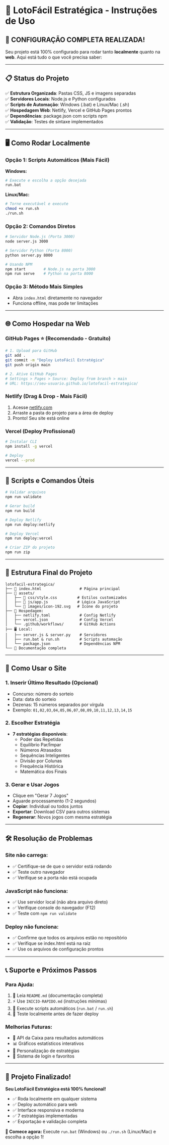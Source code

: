 # 🎯 LotoFácil Estratégica - Instruções de Uso

## 🚀 **CONFIGURAÇÃO COMPLETA REALIZADA!**

Seu projeto está 100% configurado para rodar tanto **localmente** quanto na **web**. Aqui está tudo o que você precisa saber:

---

## 📋 **Status do Projeto**

✅ **Estrutura Organizada**: Pastas CSS, JS e imagens separadas  
✅ **Servidores Locais**: Node.js e Python configurados  
✅ **Scripts de Automação**: Windows (.bat) e Linux/Mac (.sh)  
✅ **Hospedagem Web**: Netlify, Vercel e GitHub Pages prontos  
✅ **Dependências**: package.json com scripts npm  
✅ **Validação**: Testes de sintaxe implementados  

---

## 🖥️ **Como Rodar Localmente**

### **Opção 1: Scripts Automáticos (Mais Fácil)**

**Windows:**
```bash
# Execute e escolha a opção desejada
run.bat
```

**Linux/Mac:**
```bash
# Torne executável e execute
chmod +x run.sh
./run.sh
```

### **Opção 2: Comandos Diretos**

```bash
# Servidor Node.js (Porta 3000)
node server.js 3000

# Servidor Python (Porta 8000) 
python server.py 8000

# Usando NPM
npm start        # Node.js na porta 3000
npm run serve    # Python na porta 8000
```

### **Opção 3: Método Mais Simples**
- Abra `index.html` diretamente no navegador
- Funciona offline, mas pode ter limitações

---

## 🌐 **Como Hospedar na Web**

### **GitHub Pages** ⭐ (Recomendado - Gratuito)
```bash
# 1. Upload para GitHub
git add .
git commit -m "Deploy LotoFácil Estratégica"  
git push origin main

# 2. Ative GitHub Pages
# Settings > Pages > Source: Deploy from branch > main
# URL: https://seu-usuario.github.io/lotofacil-estrategica/
```

### **Netlify** (Drag & Drop - Mais Fácil)
1. Acesse [netlify.com](https://netlify.com)
2. Arraste a pasta do projeto para a área de deploy
3. Pronto! Seu site está online

### **Vercel** (Deploy Profissional)
```bash
# Instalar CLI
npm install -g vercel

# Deploy
vercel --prod
```

---

## 🧰 **Scripts e Comandos Úteis**

```bash
# Validar arquivos
npm run validate

# Gerar build
npm run build  

# Deploy Netlify
npm run deploy:netlify

# Deploy Vercel  
npm run deploy:vercel

# Criar ZIP do projeto
npm run zip
```

---

## 📁 **Estrutura Final do Projeto**

```
lotofacil-estrategica/
├── 📄 index.html                 # Página principal
├── 📁 assets/
│   ├── 📁 css/style.css         # Estilos customizados
│   ├── 📁 js/app.js             # Lógica JavaScript
│   └── 📁 images/icon-192.svg   # Ícone do projeto
├── 🔧 Hospedagem:
│   ├── netlify.toml             # Config Netlify  
│   ├── vercel.json              # Config Vercel
│   └── .github/workflows/       # GitHub Actions
├── 🖥️ Local:
│   ├── server.js & server.py    # Servidores
│   ├── run.bat & run.sh         # Scripts automação
│   └── package.json             # Dependências NPM
└── 📖 Documentação completa
```

---

## 🎯 **Como Usar o Site**

### 1. **Inserir Último Resultado** (Opcional)
- Concurso: número do sorteio
- Data: data do sorteio  
- Dezenas: 15 números separados por vírgula
- Exemplo: `01,02,03,04,05,06,07,08,09,10,11,12,13,14,15`

### 2. **Escolher Estratégia** 
- **7 estratégias disponíveis**:
  - Poder das Repetidas
  - Equilíbrio Par/Ímpar  
  - Números Atrasados
  - Sequências Inteligentes
  - Divisão por Colunas
  - Frequência Histórica
  - Matemática dos Finais

### 3. **Gerar e Usar Jogos**
- Clique em "Gerar 7 Jogos"
- Aguarde processamento (1-2 segundos)
- **Copiar**: Individual ou todos juntos
- **Exportar**: Download CSV para outros sistemas
- **Regenerar**: Novos jogos com mesma estratégia

---

## 🛠️ **Resolução de Problemas**

### **Site não carrega:**
- ✅ Certifique-se de que o servidor está rodando
- ✅ Teste outro navegador
- ✅ Verifique se a porta não está ocupada

### **JavaScript não funciona:**
- ✅ Use servidor local (não abra arquivo direto)
- ✅ Verifique console do navegador (F12)
- ✅ Teste com `npm run validate`

### **Deploy não funciona:**
- ✅ Confirme que todos os arquivos estão no repositório
- ✅ Verifique se index.html está na raiz
- ✅ Use os arquivos de configuração prontos

---

## 📞 **Suporte e Próximos Passos**

### **Para Ajuda:**
1. 📖 Leia `README.md` (documentação completa)
2. ⚡ Use `INICIO-RAPIDO.md` (instruções mínimas)
3. 🤖 Execute scripts automáticos (`run.bat` / `run.sh`)
4. 🧪 Teste localmente antes de fazer deploy

### **Melhorias Futuras:**
- 🔗 API da Caixa para resultados automáticos
- 📊 Gráficos estatísticos interativos  
- 🎯 Personalização de estratégias
- 👤 Sistema de login e favoritos

---

## 🎉 **Projeto Finalizado!**

**Seu LotoFácil Estratégica está 100% funcional!**

- ✅ Roda localmente em qualquer sistema
- ✅ Deploy automático para web
- ✅ Interface responsiva e moderna
- ✅ 7 estratégias implementadas
- ✅ Exportação e validação completa

**🚀 Comece agora:** Execute `run.bat` (Windows) ou `./run.sh` (Linux/Mac) e escolha a opção 1!